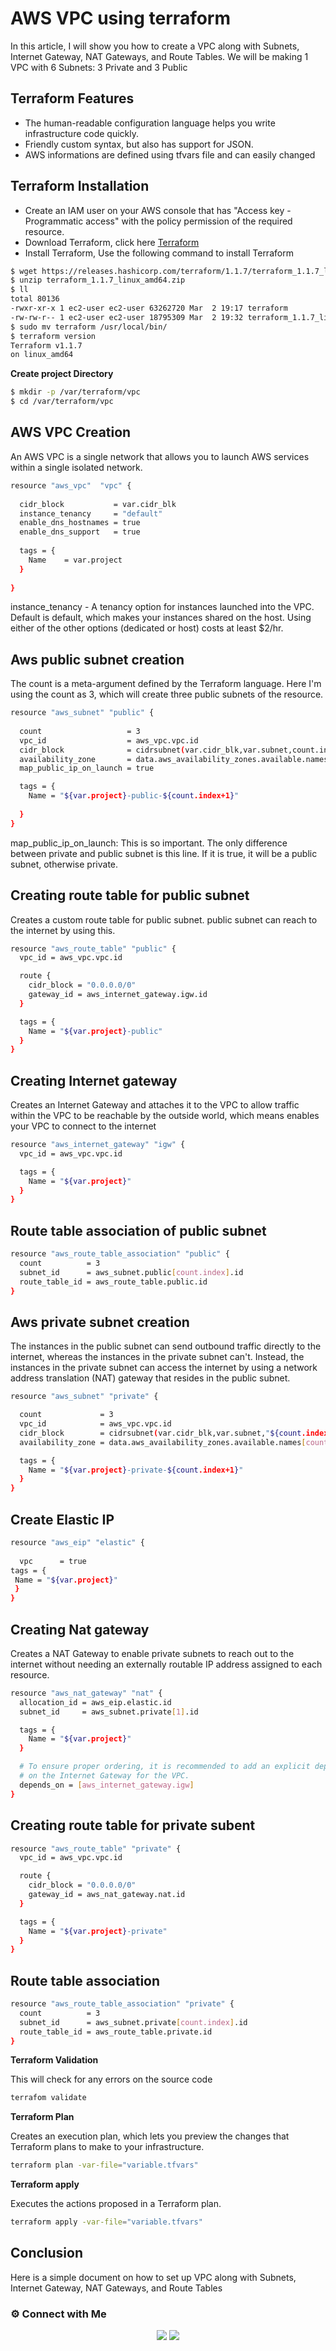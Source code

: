 
# AWS VPC using terraform

In this article, I will show you how to create a VPC along with Subnets, Internet Gateway, NAT Gateways, and Route Tables. We will be making 1 VPC with 6 Subnets: 3 Private and 3 Public

## Terraform Features

- The human-readable configuration language helps you write infrastructure code quickly.
- Friendly custom syntax, but also has support for JSON.
- AWS informations are defined using tfvars file and can easily changed
## Terraform Installation

- Create an IAM user on your AWS console that has "Access key - Programmatic access" with the policy permission of the required resource.
- Download Terraform, click here [Terraform](https://www.terraform.io/downloads)
-  Install Terraform,
 Use the following command to install Terraform

 ```bash
 $ wget https://releases.hashicorp.com/terraform/1.1.7/terraform_1.1.7_linux_amd64.zip
 $ unzip terraform_1.1.7_linux_amd64.zip 
 $ ll
 total 80136
 -rwxr-xr-x 1 ec2-user ec2-user 63262720 Mar  2 19:17 terraform
 -rw-rw-r-- 1 ec2-user ec2-user 18795309 Mar  2 19:32 terraform_1.1.7_linux_amd64.zip
$ sudo mv terraform /usr/local/bin/
$ terraform version
 Terraform v1.1.7
 on linux_amd64
```

**Create project Directory**

```bash
$ mkdir -p /var/terraform/vpc
$ cd /var/terraform/vpc
```



##  AWS VPC Creation
An AWS VPC is a single network that allows you to launch AWS services within a single isolated network. 

```bash
resource "aws_vpc"  "vpc" {
   
  cidr_block           = var.cidr_blk
  instance_tenancy     = "default"
  enable_dns_hostnames = true
  enable_dns_support   = true
    
  tags = {
    Name    = var.project
  }
    
}
```
instance_tenancy - A tenancy option for instances launched into the VPC. Default is default, which makes your instances shared on the host. Using either of the other options (dedicated or host) costs at least $2/hr.

## Aws public subnet creation
The count is a meta-argument defined by the Terraform language. Here I'm using the count as 3, which will create three public subnets of the resource. 

```bash
resource "aws_subnet" "public" {
  
  count                   = 3
  vpc_id                  = aws_vpc.vpc.id
  cidr_block              = cidrsubnet(var.cidr_blk,var.subnet,count.index)
  availability_zone       = data.aws_availability_zones.available.names[count.index]
  map_public_ip_on_launch = true

  tags = {
    Name = "${var.project}-public-${count.index+1}"
  
  }
}
```

map_public_ip_on_launch: This is so important. The only difference between private and public subnet is this line. If it is true, it will be a public subnet, otherwise private.

## Creating route table for public subnet
Creates a custom route table for public subnet. public subnet can reach to the internet by using this.
```bash
resource "aws_route_table" "public" {
  vpc_id = aws_vpc.vpc.id

  route {
    cidr_block = "0.0.0.0/0"
    gateway_id = aws_internet_gateway.igw.id
  }

  tags = {
    Name = "${var.project}-public"
  }
}
```

## Creating Internet gateway

Creates an Internet Gateway and attaches it to the VPC to allow traffic within the VPC to be reachable by the outside world, which means enables your VPC to connect to the internet

```bash
resource "aws_internet_gateway" "igw" {
  vpc_id = aws_vpc.vpc.id

  tags = {
    Name = "${var.project}"
  }
}
```

## Route table association of public subnet

```bash
resource "aws_route_table_association" "public" {
  count	         = 3
  subnet_id      = aws_subnet.public[count.index].id
  route_table_id = aws_route_table.public.id
}
```

## Aws private subnet creation
The instances in the public subnet can send outbound traffic directly to the internet, whereas the instances in the private subnet can't. Instead, the instances in the private subnet can access the internet by using a network address translation (NAT) gateway that resides in the public subnet. 
```bash
resource "aws_subnet" "private" {

  count             = 3
  vpc_id            = aws_vpc.vpc.id
  cidr_block        = cidrsubnet(var.cidr_blk,var.subnet,"${count.index+3}")
  availability_zone = data.aws_availability_zones.available.names[count.index]

  tags = {
    Name = "${var.project}-private-${count.index+1}"
  }
}
```

## Create Elastic IP 

```bash
resource "aws_eip" "elastic" {
  
  vpc      = true
tags = {
 Name = "${var.project}"
 }
}

```

## Creating Nat gateway 
Creates a NAT Gateway to enable private subnets to reach out to the internet without needing an externally routable IP address assigned to each resource.

```bash
resource "aws_nat_gateway" "nat" {
  allocation_id = aws_eip.elastic.id
  subnet_id     = aws_subnet.private[1].id

  tags = {
    Name = "${var.project}"
  }

  # To ensure proper ordering, it is recommended to add an explicit dependency
  # on the Internet Gateway for the VPC.
  depends_on = [aws_internet_gateway.igw]
}

```

##  Creating route table for private subent 

```bash
resource "aws_route_table" "private" {
  vpc_id = aws_vpc.vpc.id

  route {
    cidr_block = "0.0.0.0/0"
    gateway_id = aws_nat_gateway.nat.id
  }

  tags = {
    Name = "${var.project}-private"
  }
}
```

## Route table association

```bash
resource "aws_route_table_association" "private" {
  count	         = 3
  subnet_id      = aws_subnet.private[count.index].id
  route_table_id = aws_route_table.private.id
}
```

**Terraform Validation**

This will check for any errors on the source code

```bash
terrafom validate
```

**Terraform Plan**

Creates an execution plan, which lets you preview the changes that Terraform plans to make to your infrastructure.
```bash
terraform plan -var-file="variable.tfvars"
```

**Terraform apply**

Executes the actions proposed in a Terraform plan.
```bash
terraform apply -var-file="variable.tfvars"
```

## Conclusion

Here is a simple document on how to set up VPC along with Subnets, Internet Gateway, NAT Gateways, and Route Tables


### ⚙️ Connect with Me
<p align="center">
<a href="https://www.linkedin.com/in/radin-lawrence-8b3270102/"><img src="https://img.shields.io/badge/LinkedIn-0077B5?style=for-the-badge&logo=linkedin&logoColor=white"/></a>
<a href="mailto:radin.lawrence@gmail.com"><img src="https://img.shields.io/badge/Gmail-D14836?style=for-the-badge&logo=gmail&logoColor=white"/></a>
